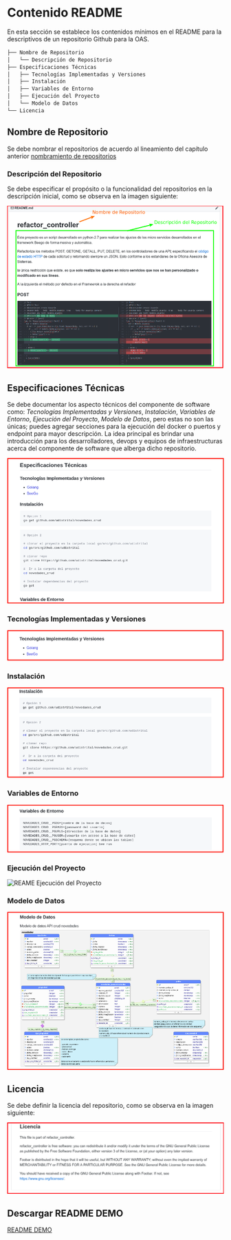 # Contenido README

En esta sección se establece los contenidos mínimos en el README para la descriptivos de un repositorio Github para la OAS.

```bash
├── Nombre de Repositorio
│   └── Descripción de Repositorio
├── Especificaciones Técnicas
│   ├── Tecnologías Implementadas y Versiones
│   ├── Instalación
│   ├── Variables de Entorno
│   ├── Ejecución del Proyecto
│   └── Modelo de Datos
└── Licencia
```

## Nombre de Repositorio
Se debe nombrar el repositorios de acuerdo al lineamiento del capítulo anterior [nombramiento de repositorios](nombre_branch_repos.md#nombre-de-repositorios)

### Descripción del Repositorio
Se debe especificar el propósito o la funcionalidad del repositorios en la descripción inicial, como  se observa en la imagen siguiente:

![Crear BD](/repositorios_institucionales/img/descri_repo.png)



## Especificaciones Técnicas
Se debe documentar los aspecto técnicos del componente de software como: *Tecnologías Implementadas y Versiones*, *Instalación*, *Variables de Entorno*, *Ejecución del Proyecto*, *Modelo de Datos*, pero estas no son las únicas; puedes agregar secciones para la ejecución del docker o puertos y endpoint para mayor descripción.
La idea principal es brindar una introducción para los desarrolladores, devops y equipos de infraestructuras acerca del componente de software que alberga dicho repositorio.

![README Especificacion Técnica](/repositorios_institucionales/img/espec_tec.png)


### Tecnologías Implementadas y Versiones
![REAME  Tecnologias implementadas y Versiones](/repositorios_institucionales/img/tec_implementadas_y_versiones.png)

### Instalación
![REAME Instalación](/repositorios_institucionales/img/instalacion.png)

### Variables de Entorno
![REAME Variables de Entorno](/repositorios_institucionales/img/variables_entorno.png)

### Ejecución del Proyecto
![REAME Ejecución del Proyecto](/repositorios_institucionales/img/ejecución_proyecto.png)

### Modelo de Datos
![REAME Modelo de Datos](/repositorios_institucionales/img/modelo_datos.png)

## Licencia
Se debe definir la licencia del repositorio, como  se observa en la imagen siguiente:

![Crear BD](/repositorios_institucionales/img/licencia.png)


## Descargar README DEMO
[README DEMO](/repositorios_institucionales/README_DEMO.md)

